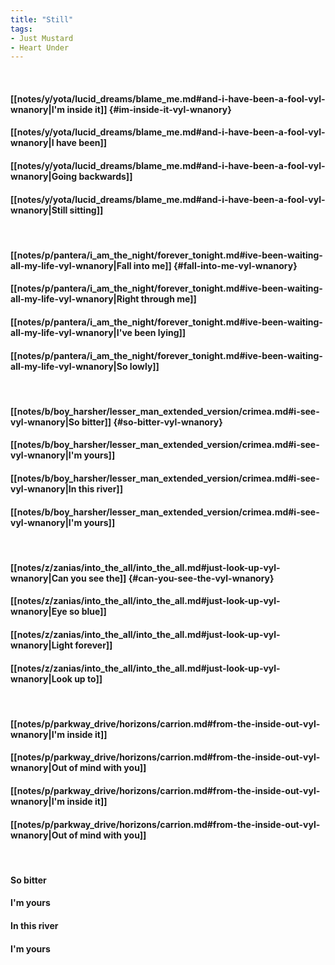 ```yaml
---
title: "Still"
tags:
- Just Mustard
- Heart Under
---
```

&nbsp;
#### [[notes/y/yota/lucid_dreams/blame_me.md#and-i-have-been-a-fool-vyl-wnanory|I'm inside it]] {#im-inside-it-vyl-wnanory}
#### [[notes/y/yota/lucid_dreams/blame_me.md#and-i-have-been-a-fool-vyl-wnanory|I have been]]
#### [[notes/y/yota/lucid_dreams/blame_me.md#and-i-have-been-a-fool-vyl-wnanory|Going backwards]]
#### [[notes/y/yota/lucid_dreams/blame_me.md#and-i-have-been-a-fool-vyl-wnanory|Still sitting]]
&nbsp;
#### [[notes/p/pantera/i_am_the_night/forever_tonight.md#ive-been-waiting-all-my-life-vyl-wnanory|Fall into me]] {#fall-into-me-vyl-wnanory}
#### [[notes/p/pantera/i_am_the_night/forever_tonight.md#ive-been-waiting-all-my-life-vyl-wnanory|Right through me]]
#### [[notes/p/pantera/i_am_the_night/forever_tonight.md#ive-been-waiting-all-my-life-vyl-wnanory|I've been lying]]
#### [[notes/p/pantera/i_am_the_night/forever_tonight.md#ive-been-waiting-all-my-life-vyl-wnanory|So lowly]]
&nbsp;
#### [[notes/b/boy_harsher/lesser_man_extended_version/crimea.md#i-see-vyl-wnanory|So bitter]] {#so-bitter-vyl-wnanory}
#### [[notes/b/boy_harsher/lesser_man_extended_version/crimea.md#i-see-vyl-wnanory|I'm yours]]
#### [[notes/b/boy_harsher/lesser_man_extended_version/crimea.md#i-see-vyl-wnanory|In this river]]
#### [[notes/b/boy_harsher/lesser_man_extended_version/crimea.md#i-see-vyl-wnanory|I'm yours]]
&nbsp;
#### [[notes/z/zanias/into_the_all/into_the_all.md#just-look-up-vyl-wnanory|Can you see the]] {#can-you-see-the-vyl-wnanory}
#### [[notes/z/zanias/into_the_all/into_the_all.md#just-look-up-vyl-wnanory|Eye so blue]]
#### [[notes/z/zanias/into_the_all/into_the_all.md#just-look-up-vyl-wnanory|Light forever]]
#### [[notes/z/zanias/into_the_all/into_the_all.md#just-look-up-vyl-wnanory|Look up to]]
&nbsp;
#### [[notes/p/parkway_drive/horizons/carrion.md#from-the-inside-out-vyl-wnanory|I'm inside it]]
#### [[notes/p/parkway_drive/horizons/carrion.md#from-the-inside-out-vyl-wnanory|Out of mind with you]]
#### [[notes/p/parkway_drive/horizons/carrion.md#from-the-inside-out-vyl-wnanory|I'm inside it]]
#### [[notes/p/parkway_drive/horizons/carrion.md#from-the-inside-out-vyl-wnanory|Out of mind with you]]
&nbsp;
#### So bitter
#### I'm yours
#### In this river
#### I'm yours
